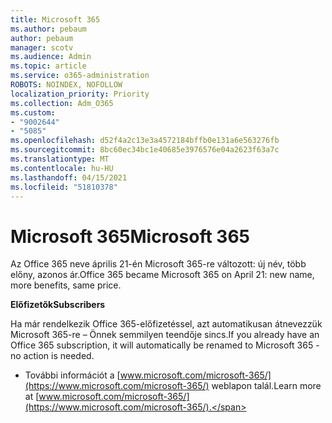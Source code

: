 ```yaml
---
title: Microsoft 365
ms.author: pebaum
author: pebaum
manager: scotv
ms.audience: Admin
ms.topic: article
ms.service: o365-administration
ROBOTS: NOINDEX, NOFOLLOW
localization_priority: Priority
ms.collection: Adm_O365
ms.custom:
- "9002644"
- "5085"
ms.openlocfilehash: d52f4a2c13e3a4572184bffb0e131a6e563276fb
ms.sourcegitcommit: 8bc60ec34bc1e40685e3976576e04a2623f63a7c
ms.translationtype: MT
ms.contentlocale: hu-HU
ms.lasthandoff: 04/15/2021
ms.locfileid: "51810378"
---
```

# <a name="microsoft-365"></a><span data-ttu-id="75d76-102">Microsoft 365</span><span class="sxs-lookup"><span data-stu-id="75d76-102">Microsoft 365</span></span>

<span data-ttu-id="75d76-103">Az Office 365 neve április 21-én Microsoft 365-re változott: új név, több előny, azonos ár.</span><span class="sxs-lookup"><span data-stu-id="75d76-103">Office 365 became Microsoft 365 on April 21: new name, more benefits, same price.</span></span>

<span data-ttu-id="75d76-104">**Előfizetők**</span><span class="sxs-lookup"><span data-stu-id="75d76-104">**Subscribers**</span></span>

<span data-ttu-id="75d76-105">Ha már rendelkezik Office 365-előfizetéssel, azt automatikusan átnevezzük Microsoft 365-re – Önnek semmilyen teendője sincs.</span><span class="sxs-lookup"><span data-stu-id="75d76-105">If you already have an Office 365 subscription, it will automatically be renamed to Microsoft 365 - no action is needed.</span></span>

- <span data-ttu-id="75d76-106">További információt a [www.microsoft.com/microsoft-365/](https://www.microsoft.com/microsoft-365/) weblapon talál.</span><span class="sxs-lookup"><span data-stu-id="75d76-106">Learn more at [www.microsoft.com/microsoft-365/](https://www.microsoft.com/microsoft-365/).</span></span>
